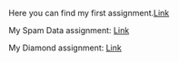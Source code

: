 Here you can find my first assignment.[Link](https://boun-etm58d.github.io/pj-Denizarguden/Assignment-1.html)

My Spam Data assignment: [Link](https://boun-etm58d.github.io/pj-Denizarguden/spamassignment.html)

My Diamond assignment: [Link](https://boun-etm58d.github.io/pj-Denizarguden/diamondsassignment.html)
